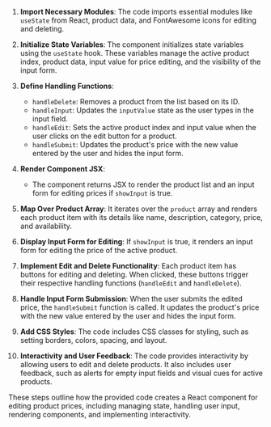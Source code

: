 1. **Import Necessary Modules**: The code imports essential modules like `useState` from React, product data, and FontAwesome icons for editing and deleting.

2. **Initialize State Variables**: The component initializes state variables using the `useState` hook. These variables manage the active product index, product data, input value for price editing, and the visibility of the input form.

3. **Define Handling Functions**:

   - `handleDelete`: Removes a product from the list based on its ID.
   - `handleInput`: Updates the `inputValue` state as the user types in the input field.
   - `handleEdit`: Sets the active product index and input value when the user clicks on the edit button for a product.
   - `handleSubmit`: Updates the product's price with the new value entered by the user and hides the input form.

4. **Render Component JSX**:

   - The component returns JSX to render the product list and an input form for editing prices if `showInput` is true.

5. **Map Over Product Array**: It iterates over the `product` array and renders each product item with its details like name, description, category, price, and availability.

6. **Display Input Form for Editing**: If `showInput` is true, it renders an input form for editing the price of the active product.

7. **Implement Edit and Delete Functionality**: Each product item has buttons for editing and deleting. When clicked, these buttons trigger their respective handling functions (`handleEdit` and `handleDelete`).

8. **Handle Input Form Submission**: When the user submits the edited price, the `handleSubmit` function is called. It updates the product's price with the new value entered by the user and hides the input form.

9. **Add CSS Styles**: The code includes CSS classes for styling, such as setting borders, colors, spacing, and layout.

10. **Interactivity and User Feedback**: The code provides interactivity by allowing users to edit and delete products. It also includes user feedback, such as alerts for empty input fields and visual cues for active products.

These steps outline how the provided code creates a React component for editing product prices, including managing state, handling user input, rendering components, and implementing interactivity.
